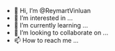 - 👋 Hi, I’m @ReymartVinluan
- 👀 I’m interested in ...
- 🌱 I’m currently learning ...
- 💞️ I’m looking to collaborate on ...
- 📫 How to reach me ...

<!---
ReymartVinluan/ReymartVinluan is a ✨ special ✨ repository because its `README.md` (this file) appears on your GitHub profile.
You can click the Preview link to take a look at your changes.
--->
